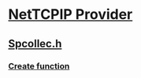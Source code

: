 # [NetTCPIP Provider](../_nettcpip/index.md)
## [Spcollec.h](index.md)
### [Create function](../spcollec/nf-spcollec-cspplex-create~r2.md)
